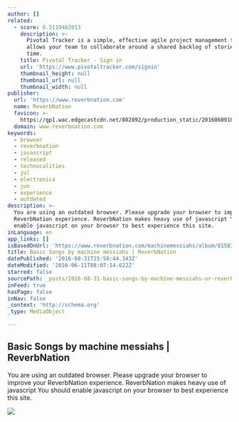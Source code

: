 ```yaml
---
author: []
related:
  - score: 0.5119462013
    description: >-
      Pivotal Tracker is a simple, effective agile project management tool that
      allows your team to collaborate around a shared backlog of stories in real
      time.
    title: Pivotal Tracker - Sign in
    url: 'https://www.pivotaltracker.com/signin'
    thumbnail_height: null
    thumbnail_url: null
    thumbnail_width: null
publisher:
  url: 'https://www.reverbnation.com'
  name: ReverbNation
  favicon: >-
    https://gp1.wac.edgecastcdn.net/802892/production_static/20160609185457/images/favicon.ico
  domain: www.reverbnation.com
keywords:
  - browser
  - reverbnation
  - javascript
  - released
  - technocalities
  - jul
  - electronica
  - jun
  - experience
  - outdated
description: >-
  You are using an outdated browser. Please upgrade your browser to improve your
  ReverbNation experience. ReverbNation makes heavy use of javascript You should
  enable javascript on your browser to best experience this site.
inLanguage: en
app_links: []
isBasedOnUrl: 'https://www.reverbnation.com/machinemessiahs/album/81583-basic-songs'
title: Basic Songs by machine messiahs | ReverbNation
datePublished: '2016-08-31T15:56:44.343Z'
dateModified: '2016-06-11T08:07:14.622Z'
starred: false
sourcePath: _posts/2016-08-31-basic-songs-by-machine-messiahs-or-reverbnation.md
inFeed: true
hasPage: false
inNav: false
_context: 'http://schema.org'
_type: MediaObject

---
```

<article style=""><h1>Basic Songs by machine messiahs | ReverbNation</h1><p>You are using an outdated browser. Please upgrade your browser to improve your ReverbNation experience. ReverbNation makes heavy use of javascript You should enable javascript on your browser to best experience this site.</p><img src="https://gp1.wac.edgecastcdn.net/802892/http_public_production/albums/images/81583/original/resize:1000x1000/crop:x0y0w1000h1000/basic-songs.jpg" /></article>